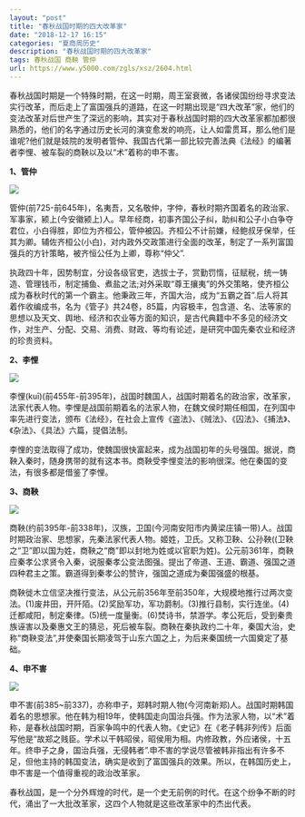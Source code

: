 ```yaml
---
layout: "post"
title: "春秋战国时期的四大改革家"
date: "2018-12-17 16:15"
categories: "夏商周历史"
description: "春秋战国时期的四大改革家"
tags: 春秋战国 商鞅 管仲
url: https://www.y5000.com/zgls/xsz/2604.html
---
```






春秋战国时期是一个特殊时期，在这一时期，周王室衰微，各诸侯国纷纷寻求变法实行改革，而后走上了富国强兵的道路，在这一时期出现是“四大改革”家，他们的变法改革对后世产生了深远的影响，其实对于春秋战国时期的四大改革家都加都很熟悉的，他们的名字通过历史长河的演变愈发的响亮，让人如雷贯耳，那么他们是谁呢?他们就是妓院的发明者管仲、我国古代第一部比较完善法典《法经》的编著者李悝、被车裂的商鞅以及以“术”着称的申不害。

**1、管仲**

![](https://img.y5000.com/uploads/allimg/160508/4-16050R30400392.jpg)

管仲(前725-前645年)，名夷吾，又名敬仲，字仲，春秋时期齐国着名的政治家、军事家，颍上(今安徽颍上)人。早年经商，初事齐国公子纠，助纠和公子小白争夺君位，小白得胜，即位为齐桓公，管仲被囚。齐桓公不计前嫌，经鲍叔牙保举，任其为卿。辅佐齐桓公(小白)，对内政外交政策进行全面的改革，制定了一系列富国强兵的方针策略，被齐恒公任为上卿，尊称“仲父”.

执政四十年，因势制宜，分设各级官吏，选拔士子，赏勤罚惰，征赋税，统一铸造、管理钱币，制定捕鱼、煮盐之法;对外采取“尊王攘夷”的外交策略，使齐桓公成为春秋时代的第一个霸主。他秉政三年，齐国大治，成为“五霸之首”.后人将其着作收编成书，名为《管子》共24卷，85篇，内容极丰，包含道、名、法等家的思想以及天文、舆地、经济和农业等方面的知识，是古代典籍中不多见的经济文作，对生产、分配、交易、消费、财政、等均有论述，是研究中国先秦农业和经济的珍贵资料。

**2、李悝**

![](https://img.y5000.com/uploads/allimg/160508/4-16050R30435464.jpg)

李悝(kuī)(前455年-前395年)，战国时魏国人，战国时期着名的政治家，改革家，法家代表人物。李悝是战国前期着名的法家人物，在魏文侯时期任相国，在列国中率先进行变法，颁布《法经》，在社会上宣传《盗法》、《贼法》、《囚法》、《捕法》、《杂法》、《具法》六篇，提倡法制。

李悝的变法取得了成功，使魏国很快富起来，成为战国初年的头号强国。据说，商鞅入秦时，随身携带的就有这本书。商鞅受李悝变法的影响很深。他在秦国的变法，有很多都是借鉴了李悝。

**3、商鞅**

![](https://img.y5000.com/uploads/allimg/160508/4-16050R3050b12.jpg)

商鞅(约前395年-前338年)，汉族，卫国(今河南安阳市内黄梁庄镇一带)人。战国时期政治家、思想家，先秦法家代表人物。姬姓，卫氏。又称卫鞅、公孙鞅((卫鞅之“卫”即以国为姓，商鞅之“商”即以封地为姓或以官职为姓)。公元前361年，商鞅应秦孝公求贤令入秦，说服秦孝公变法图强。提出了帝道、王道、霸道、强国之道四种君主之策。霸道得到秦孝公的赞许，强国之道成为秦国强盛的根基。

商鞅徙木立信坚决推行变法，从公元前356年至前350年，大规模地推行过两次变法。(1)废井田，开阡陌。(2)奖励军功，军功爵制。(3)推行县制，实行连坐。(4)迁都咸阳，制定秦律。(5)统一度量衡。(6)焚诗书，禁游学。孝公死后，受到秦贵族诬害以及秦惠文王的猜忌，死后被车裂。商鞅在秦执政约二十年，秦国大治，史称“商鞅变法”,并使秦国长期凌驾于山东六国之上，为后来秦国统一六国奠定了基础。

**4、申不害**

![](https://img.y5000.com/uploads/allimg/160508/4-16050R30543106.jpg)

申不害(前385~前337)，亦称申子，郑韩时期人物(今河南新郑)人。战国时期韩国着名的思想家。他在韩为相19年，使韩国走向国治兵强。作为法家人物，以“术”着称，是春秋战国时期，百家争鸣中的代表人物。《史记》在《老子韩非列传》后面写他是“故郑之贱臣。学术以干韩昭侯，昭侯用为相。内修政教，外应诸侯，十五年。终申子之身，国治兵强，无侵韩者”.申不害的学说尽管被韩非指出有许多不足，但他主持的韩国变法，确实是收到了富国强兵的效果。所以，在韩国历史上，申不害是一个值得重视的政治改革家。

春秋战国，是一个分外辉煌的时代，是一个史无前例的时代。在这个纷争不断的时代，涌出了一大批改革家，这四个人物就是这些改革家中的杰出代表。
